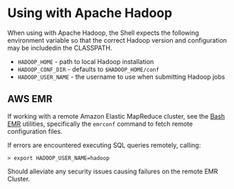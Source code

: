 # Using with Apache Hadoop

When using with Apache Hadoop, the Shell expects the following environment variable so that the correct Hadoop
version and configuration may be includedin the CLASSPATH.

 * `HADOOP_HOME` - path to local Hadoop installation
 * `HADOOP_CONF_DIR` - defaults to `$HADOOP_HOME/conf`
 * `HADOOP_USER_NAME` - the username to use when submitting Hadoop jobs

## AWS EMR

If working with a remote Amazon Elastic MapReduce cluster, see the [Bash EMR](https://github.com/cwensel/bash-emr)
utilities, specifically the `emrconf` command to fetch remote configuration files.

If errors are encountered executing SQL queries remotely, calling:

    > export HADOOP_USER_NAME=hadoop

Should alleviate any security issues causing failures on the remote EMR Cluster.